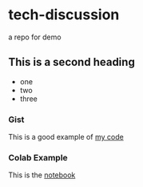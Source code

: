 # tech-discussion
a repo for demo

## This is a second heading

* one
* two
* three

### Gist

This is a good example of [my code](https://gist.github.com/christinazcode/2d9cf68438f802cb26b5d6dddecce852)

### Colab Example

This is the [notebook]()
